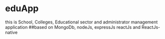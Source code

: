 # eduApp
this is School, Colleges, Educational sector and administrator management application 
##based on 
MongoDb, nodeJs, expressJs reactJs and ReactJs-native